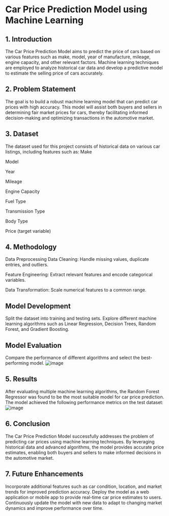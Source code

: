 # Car Price Prediction Model using Machine Learning
## 1. Introduction
The Car Price Prediction Model aims to predict the price of cars based on various features such as make, model, year of manufacture, mileage, engine capacity, and other relevant factors. Machine learning techniques are employed to analyze historical car data and develop a predictive model to estimate the selling price of cars accurately.

## 2. Problem Statement
The goal is to build a robust machine learning model that can predict car prices with high accuracy. This model will assist both buyers and sellers in determining fair market prices for cars, thereby facilitating informed decision-making and optimizing transactions in the automotive market.

## 3. Dataset
The dataset used for this project consists of historical data on various car listings, including features such as:
Make

Model

Year

Mileage

Engine Capacity

Fuel Type

Transmission Type

Body Type

Price (target variable)

## 4. Methodology
Data Preprocessing
Data Cleaning: Handle missing values, duplicate entries, and outliers.

Feature Engineering: Extract relevant features and encode categorical variables.

Data Transformation: Scale numerical features to a common range.

## Model Development
Split the dataset into training and testing sets.
Explore different machine learning algorithms such as Linear Regression, Decision Trees, Random Forest, and Gradient Boosting.

## Model Evaluation
Compare the performance of different algorithms and select the best-performing model.
![image](https://github.com/kusum0001/car_price_prediction_file/assets/69834578/cdd2ca78-6abb-430b-9ac0-a885f73a35b9)


## 5. Results
After evaluating multiple machine learning algorithms, the Random Forest Regressor was found to be the most suitable model for car price prediction. The model achieved the following performance metrics on the test dataset:
![image](https://github.com/kusum0001/car_price_prediction_file/assets/69834578/8e862335-f5c1-43c9-b7aa-7495926f790b)



## 6. Conclusion
The Car Price Prediction Model successfully addresses the problem of predicting car prices using machine learning techniques. By leveraging historical data and advanced algorithms, the model provides accurate price estimates, enabling both buyers and sellers to make informed decisions in the automotive market.

## 7. Future Enhancements
Incorporate additional features such as car condition, location, and market trends for improved prediction accuracy.
Deploy the model as a web application or mobile app to provide real-time car price estimates to users.
Continuously update the model with new data to adapt to changing market dynamics and improve performance over time.
